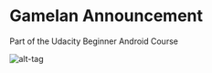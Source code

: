 # Gamelan Announcement

Part of the Udacity Beginner Android Course

![alt-tag](https://cloud.githubusercontent.com/assets/25515948/24072275/ec91dafa-0be4-11e7-8572-4d0577063b26.png)
